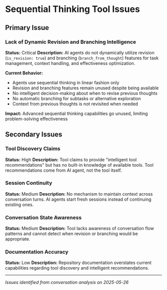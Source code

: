 # Sequential Thinking Tool Issues

## Primary Issue

### Lack of Dynamic Revision and Branching Intelligence
**Status:** Critical
**Description:** AI agents do not dynamically utilize revision (`is_revision: true`) and branching (`branch_from_thought`) features for task management, context handling, and effectiveness optimization.

**Current Behavior:**
- Agents use sequential thinking in linear fashion only
- Revision and branching features remain unused despite being available
- No intelligent decision-making about when to revise previous thoughts
- No automatic branching for subtasks or alternative exploration
- Context from previous thoughts is not revisited when needed

**Impact:** Advanced sequential thinking capabilities go unused, limiting problem-solving effectiveness

## Secondary Issues

### Tool Discovery Claims
**Status:** High
**Description:** Tool claims to provide "intelligent tool recommendations" but has no built-in knowledge of available tools. Tool recommendations come from AI agent, not the tool itself.

### Session Continuity
**Status:** Medium
**Description:** No mechanism to maintain context across conversation turns. AI agents start fresh sessions instead of continuing existing ones.

### Conversation State Awareness
**Status:** Medium
**Description:** Tool lacks awareness of conversation flow patterns and cannot detect when revision or branching would be appropriate.

### Documentation Accuracy
**Status:** Low
**Description:** Repository documentation overstates current capabilities regarding tool discovery and intelligent recommendations.

---

*Issues identified from conversation analysis on 2025-05-26*
